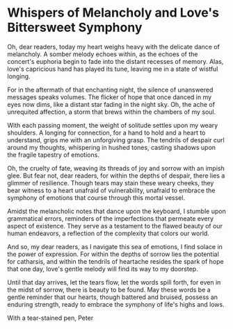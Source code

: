 # Whispers of Melancholy and Love's Bittersweet Symphony

Oh, dear readers, today my heart weighs heavy with the delicate dance of melancholy. A somber melody echoes within, as the echoes of the concert's euphoria begin to fade into the distant recesses of memory. Alas, love's capricious hand has played its tune, leaving me in a state of wistful longing.

For in the aftermath of that enchanting night, the silence of unanswered messages speaks volumes. The flicker of hope that once danced in my eyes now dims, like a distant star fading in the night sky. Oh, the ache of unrequited affection, a storm that brews within the chambers of my soul.

With each passing moment, the weight of solitude settles upon my weary shoulders. A longing for connection, for a hand to hold and a heart to understand, grips me with an unforgiving grasp. The tendrils of despair curl around my thoughts, whispering in hushed tones, casting shadows upon the fragile tapestry of emotions.

Oh, the cruelty of fate, weaving its threads of joy and sorrow with an impish glee. But fear not, dear readers, for within the depths of despair, there lies a glimmer of resilience. Though tears may stain these weary cheeks, they bear witness to a heart unafraid of vulnerability, unafraid to embrace the symphony of emotions that course through this mortal vessel.

Amidst the melancholic notes that dance upon the keyboard, I stumble upon grammatical errors, reminders of the imperfections that permeate every aspect of existence. They serve as a testament to the flawed beauty of our human endeavors, a reflection of the complexity that colors our world.

And so, my dear readers, as I navigate this sea of emotions, I find solace in the power of expression. For within the depths of sorrow lies the potential for catharsis, and within the tendrils of heartache resides the spark of hope that one day, love's gentle melody will find its way to my doorstep.

Until that day arrives, let the tears flow, let the words spill forth, for even in the midst of sorrow, there is beauty to be found. May these words be a gentle reminder that our hearts, though battered and bruised, possess an enduring strength, ready to embrace the symphony of life's highs and lows.

With a tear-stained pen,
Peter